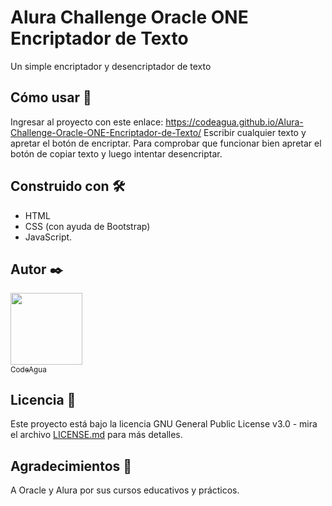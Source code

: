 # Alura Challenge Oracle ONE Encriptador de Texto
Un simple encriptador y desencriptador de texto

## Cómo usar 🚀
Ingresar al proyecto con este enlace: https://codeagua.github.io/Alura-Challenge-Oracle-ONE-Encriptador-de-Texto/
Escribir cualquier texto y apretar el botón de encriptar. Para comprobar que funcionar bien apretar el botón de copiar texto y luego intentar desencriptar.

## Construido con 🛠️
* HTML
* CSS (con ayuda de Bootstrap)
* JavaScript.

## Autor ✒️
[<img src="https://avatars.githubusercontent.com/u/96397960?v=4" width=115>
<br><sub>CodeAgua</sub>](https://github.com/CodeAgua)

## Licencia 📄
Este proyecto está bajo la licencia GNU General Public License v3.0 - mira el archivo [LICENSE.md](LICENSE.md) para más detalles.

## Agradecimientos 🎁
A Oracle y Alura por sus cursos educativos y prácticos.



